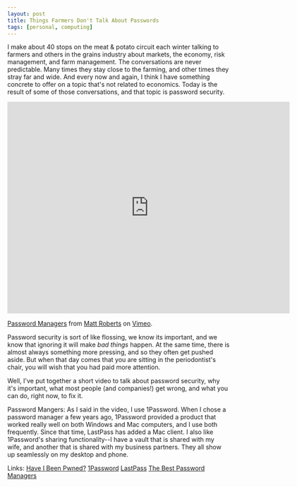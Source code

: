 ```yaml
---
layout: post
title: Things Farmers Don't Talk About Passwords
tags: [personal, computing]
---
```


I make about 40 stops on the meat & potato circuit each winter talking to farmers and others in the grains industry about markets, the economy, risk management, and farm management. The conversations are never predictable. Many times they stay close to the farming, and other times they stray far and wide. And every now and again, I think I have something concrete to offer on a topic that's not  related to economics. Today is the result of some of those conversations, and that topic is password security.

<iframe src="https://player.vimeo.com/video/208856909" width="640" height="480" frameborder="0" webkitallowfullscreen mozallowfullscreen > </iframe>
<p><a href="https://vimeo.com/208856909">Password Managers</a> from <a href="https://vimeo.com/youreconprof">Matt Roberts</a> on <a href="https://vimeo.com">Vimeo</a>.</p>



Password security is sort of like flossing, we know its important, and we know that ignoring it will make *bad things* happen. At the same time, there is almost always something more pressing, and so they often get pushed aside. But when that day comes that you are sitting in the periodontist's chair, you will wish that you had paid more attention. 

Well, I've put together a short video to talk about password security, why it's important, what most people (and companies!) get wrong, and what you can do, right now, to fix it.

Password Mangers:
As I said in the video, I use 1Password. When I chose a password manager a few years ago, 1Password provided a product that worked really well on both Windows and Mac computers, and I use both frequently. Since that time, LastPass has added a Mac client. I also like 1Password's sharing functionality--I have a vault that is shared with my wife, and another that is shared with my business partners. They all show up seamlessly on my desktop and phone. 

Links:
[Have I Been Pwned?](http://haveibeenpwned.com)
[1Password](http://1password.com)
[LastPass](http://www.lastpass.com)
[The Best Password Managers](http://thewirecutter.com/reviews/best-password-managers/)